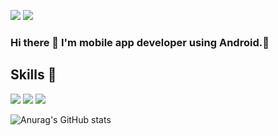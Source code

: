 <a href="https://www.notion.so/Android-Document-d7149b48b0284e5998ad13b95e06f1b0" target="_blank"><img src="https://img.shields.io/badge/notion-lightgray?style=flat-square&logo=notion&logoColor=black"/></a> <a target="_blank"><img src="https://img.shields.io/badge/whwnsgud22@naver.com-green?style=flat-square&logo=naver&logoColor=white"/></a> 

### Hi there 👋 I'm mobile app developer using Android.📱 

## Skills 📗
<a target="_blank"><img src="https://img.shields.io/badge/Android-green?style=flat-square&logo=Android&logoColor=white"/></a> 
<a target="_blank"><img src="https://img.shields.io/badge/kotlin-blue?style=flat-square&logo=kotlin&logoColor=white"/></a> 
<a target="_blank"><img src="https://img.shields.io/badge/java-F29661?style=flat-square&logo=java&logoColor=white"/></a> 


![Anurag's GitHub stats](https://github-readme-stats.vercel.app/api?username=junhyung0927&show_icons=true&theme=default)
<!--
**junhyung0927/junhyung0927** is a ✨ _special_ ✨ repository because its `README.md` (this file) appears on your GitHub profile.

Here are some ideas to get you started:

- 🔭 I’m currently working on ...
- 🌱 I’m currently learning ...
- 👯 I’m looking to collaborate on ...
- 🤔 I’m looking for help with ...
- 💬 Ask me about ...📗
- 📫 How to reach me: ...
- 😄 Pronouns: ...
- ⚡ Fun fact: ...
-->
